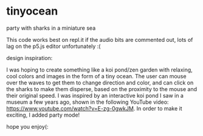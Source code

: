 # tinyocean
party with sharks in a miniature sea

This code works best on repl.it if the audio bits are commented out, lots of lag on the p5.js editor unfortunately :(

design inspiration:

I was hoping to create something like a koi pond/zen garden with relaxing, cool colors and images in the form of a tiny ocean.
The user can mouse over the waves to get them to change direction and color, and can click on the sharks to make them disperse, 
based on the proximity to the mouse and their original speed. I was inspired by an interactive koi pond I saw in a museum a few years ago, 
shown in the following YouTube video: https://www.youtube.com/watch?v=E-zg-0gwkJM. 
In order to make it exciting, I added party mode!

hope you enjoy(:
